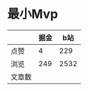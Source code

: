 # 最小Mvp

|        | 掘金 | b站  |
| ------ | ---- | ---- |
| 点赞   | 4    |  229   |
| 浏览   | 249    |  2532    |
| 文章数 |     |     |

